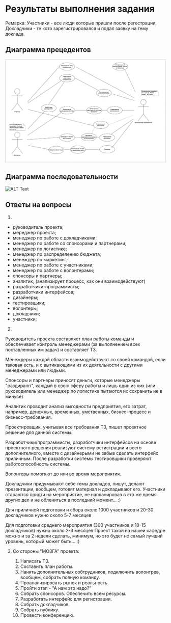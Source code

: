 # Результаты выполнения задания

Ремарка: Участники - все люди которые пришли после регестрации, Докладчики - те кото зарегистрировался и подал заявку на тему доклада.

## Диаграмма прецедентов

![ALT Text](https://github.com/ctel-prj-mng/7-uml-270318-Bolzuka/blob/master/Диаграмма%20прецедентов.png)

## Диаграмма последовательности

![ALT Text]()

## Ответы на вопросы
1. 
- руководитель проекта;
- мереджер проекта;
- менеджер по работе с докладчиками;
- менеджер по работе со спонсорами и партнерами;
- менеджер по логистике;
- менеджер по распределению бюджета;
- менеждер по маркетинг;
- менеджер по работе с участниками;
- менеджер по работе с волонтерами;
- спонсоры и партнеры;
- аналитик; (анализирует процесс, как они взаимодействуют)
- разработчики-программисты;
- разработчики интерфейсов;
- дизайнеры;
- тестировщики;
- волонтеры;
- докладчики;
- участники;

2.
Руководитель проекта составляет план работы команды и обеспечивает контроль менеджерами (за выполнением всех поставленных им задач) и составляет ТЗ. 

Менеждеры каждой области взаимодействуют со своей командой, если таковая есть, и с вытикающими из их деятельности с другими менеджерами или людьми.

Спонсоры и партнеры приносят деньги, которые менеджеры "раздирают", каждый в свою сферу работы и лишь один из них (или руководилель или менеджер по логистике пытаются их сохранить не в минусе)

Аналитик проводит анализ выгодности предприятия, его затрат, например, денежных, временных, умственных, бизнес-процесс и бизнесс-требования. 

Проектировщик, учитывая все требования ТЗ, пишет проектное решение для данной системы. 

Разработчики/программисты, разработчики интерфейсов на основе проектного решения реализуют систему регистрации и всего дополнителного, вместе с дизайнерыми не забыв сделать интерфейс приличным. 
После разработки системы тестировщики проверяют работоспособность системы. 

Волонтеры помогяют до или во время мероприятия.

Докладчики придумывают себе темы докладов, пишут, делают презентации, вообщем, готовят материал и докладывают его.
Участники стараются придти на мероприятие, не напланировав в это же время других дел и не облениться в последний момент... :)


Для приличной подготовки и сбора около 1000 участников и 20-30 докладчиков нужно около 5-7 месяцев

Для подготовки среднего мероприятия (300 участников и 10-15 докладчиков) нужно около 2-3 месяцев
Проект такой на нашей кафедре можно и за 2 недели сделать, минимум, но это будет не самый лучший уровень, который может быть... :)

3. Со стороны "МОЗГА" проекта:

   1. Написать ТЗ.
   2. Составить план работы.
   3. Нанять дополнительных собтрудников, подключить волонтрев, вообщем, собрать полную команду.
   4. Проанализировать рынок и реальность.
   5. Пройти этап - "А нам это надо?"
   6. Собрать спонсоров. Обеспечить всем ресурсы.
   7. Разработать интерфейс для регистрации.
   8. Собрать докладчиков.
   9. Собрать публику.
   10. Провести конференцию.
   
   
   
